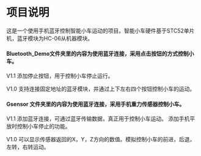 # 项目说明
这是一个使用手机蓝牙控制智能小车运动的项目。智能小车硬件基于STC52单片机，蓝牙模块为HC-06从机器模块。

#### Bluetooth_Demo文件夹里的内容为使用蓝牙连接，采用点击按钮的方式控制小车。
V1.1
添加停止按钮，用于控制小车停止运行。

V1.0
支持连接固定地址的蓝牙模块，并通过上下左右四个按钮控制小车的运动。

#### Gsensor 文件夹里的内容为使用蓝牙连接，采用手机重力传感器控制小车。
V1.1
添加蓝牙连接，可通过蓝牙传输数据，真正用于控制小车运动。
添加手机平放时控制小车停止的功能。

V1.0
可以显示传感器返回的X，Y，Z方向的数值。模拟控制小车的前进，后退，左转，右转运动。
